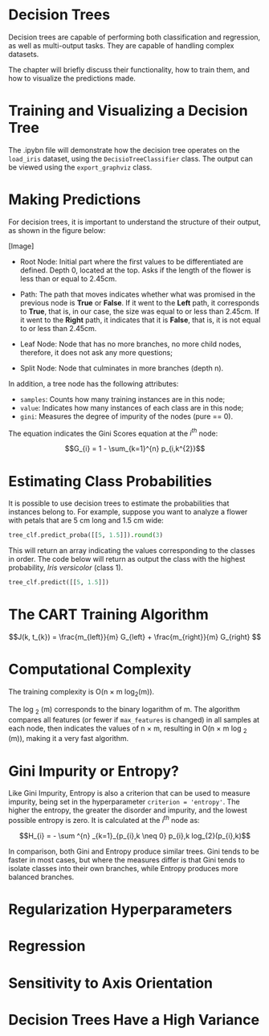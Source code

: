 # Decision Trees

Decision trees are capable of performing both classification and regression, as well as multi-output tasks. They are capable of handling complex datasets.

The chapter will briefly discuss their functionality, how to train them, and how to visualize the predictions made.

# Training and Visualizing a Decision Tree

The .ipybn file will demonstrate how the decision tree operates on the `load_iris` dataset, using the `DecisioTreeClassifier` class. The output can be viewed using the `export_graphviz` class.

# Making Predictions

For decision trees, it is important to understand the structure of their output, as shown in the figure below:

[Image]

- Root Node: Initial part where the first values ​​to be differentiated are defined. Depth 0, located at the top. Asks if the length of the flower is less than or equal to 2.45cm.

- Path: The path that moves indicates whether what was promised in the previous node is **True** or **False**. If it went to the **Left** path, it corresponds to **True**, that is, in our case, the size was equal to or less than 2.45cm. If it went to the **Right** path, it indicates that it is **False**, that is, it is not equal to or less than 2.45cm.

- Leaf Node: Node that has no more branches, no more child nodes, therefore, it does not ask any more questions;

- Split Node: Node that culminates in more branches (depth n).

In addition, a tree node has the following attributes:

- `samples`: Counts how many training instances are in this node;
- `value`: Indicates how many instances of each class are in this node;
- `gini`: Measures the degree of impurity of the nodes (pure == 0).

The equation indicates the Gini Scores equation at the $i^{th}$ node:

```math
G_{i} = 1 - \sum_{k=1}^{n} p_{i,k^{2}}
```

# Estimating Class Probabilities

It is possible to use decision trees to estimate the probabilities that instances belong to. For example, suppose you want to analyze a flower with petals that are 5 cm long and 1.5 cm wide:

```python
tree_clf.predict_proba([[5, 1.5]]).round(3)
```

This will return an array indicating the values ​​corresponding to the classes in order. The code below will return as output the class with the highest probability, _Iris versicolor_ (class 1).

```python
tree_clf.predict([[5, 1.5]])
```

# The CART Training Algorithm

```math
J(k, t_{k}) = \frac{m_{left}}{m} G_{left} + \frac{m_{right}}{m} G_{right}  
```


# Computational Complexity

The training complexity is O(n × m log$_{2}$(m)).

The log $_{2}$ (m) corresponds to the binary logarithm of m. The algorithm compares all features (or fewer if `max_features` is changed) in all samples at each node, then indicates the values ​​of n × m, resulting in O(n × m log $_{2}$ (m)), making it a very fast algorithm.


# Gini Impurity or Entropy?

Like Gini Impurity, Entropy is also a criterion that can be used to measure impurity, being set in the hyperparameter `criterion = 'entropy'`. The higher the entropy, the greater the disorder and impurity, and the lowest possible entropy is zero. It is calculated at the $i^{th}$ node as:

```math
H_{i} = - \sum ^{n} _{k=1}_{p_{i},k \neq 0} p_{i},k log_{2}(p_{i},k)
```

In comparison, both Gini and Entropy produce similar trees. Gini tends to be faster in most cases, but where the measures differ is that Gini tends to isolate classes into their own branches, while Entropy produces more balanced branches.

# Regularization Hyperparameters



# Regression



# Sensitivity to Axis Orientation



# Decision Trees Have a High Variance
